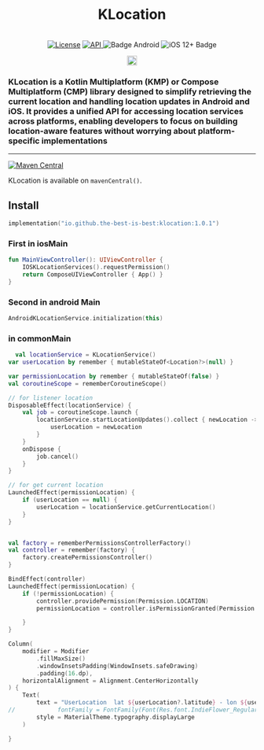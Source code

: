<h1 align="center">KLocation</h1><br>

<div align="center">
<a href="https://opensource.org/licenses/Apache-2.0"><img alt="License" src="https://img.shields.io/badge/License-Apache%202.0-blue.svg"/></a>
<a href="https://android-arsenal.com/api?level=21" rel="nofollow">
    <img alt="API" src="https://img.shields.io/badge/API-21%2B-brightgreen.svg?style=flat" style="max-width: 100%;">
</a>
  <img src="https://img.shields.io/badge/Platform-Android-brightgreen.svg?logo=android" alt="Badge Android" />
  <img src="https://img.shields.io/badge/iOS-12%2B-blue.svg?logo=apple" alt="iOS 12+ Badge" />

<a href="https://github.com/the-best-is-best/"><img alt="Profile" src="https://img.shields.io/badge/github-%23181717.svg?&style=for-the-badge&logo=github&logoColor=white" height="20"/></a>
</div>

### KLocation is a Kotlin Multiplatform (KMP) or Compose Multiplatform (CMP) library designed to simplify retrieving the current location and handling location updates in Android and iOS. It provides a unified API for accessing location services across platforms, enabling developers to focus on building location-aware features without worrying about platform-specific implementations

<hr>

[![Maven Central](https://img.shields.io/maven-central/v/io.github.the-best-is-best/klocation)](https://central.sonatype.com/artifact/io.github.the-best-is-best/klocation)

KLocation is available on `mavenCentral()`.

## Install

```kotlin
implementation("io.github.the-best-is-best:klocation:1.0.1")
```

### First in iosMain

```kotlin
fun MainViewController(): UIViewController {
    IOSKLocationServices().requestPermission()
    return ComposeUIViewController { App() }
}

```

### Second in android Main

```kotlin
AndroidKLocationService.initialization(this)
```

### in commonMain

```kotlin
  val locationService = KLocationService()
var userLocation by remember { mutableStateOf<Location?>(null) }

var permissionLocation by remember { mutableStateOf(false) }
val coroutineScope = rememberCoroutineScope()

// for listener location
DisposableEffect(locationService) {
    val job = coroutineScope.launch {
        locationService.startLocationUpdates().collect { newLocation ->
            userLocation = newLocation
        }
    }
    onDispose {
        job.cancel()
    }
}

// for get current location
LaunchedEffect(permissionLocation) {
    if (userLocation == null) {
        userLocation = locationService.getCurrentLocation()
    }
}


val factory = rememberPermissionsControllerFactory()
val controller = remember(factory) {
    factory.createPermissionsController()
}

BindEffect(controller)
LaunchedEffect(permissionLocation) {
    if (!permissionLocation) {
        controller.providePermission(Permission.LOCATION)
        permissionLocation = controller.isPermissionGranted(Permission.LOCATION)

    }
}

Column(
    modifier = Modifier
        .fillMaxSize()
        .windowInsetsPadding(WindowInsets.safeDrawing)
        .padding(16.dp),
    horizontalAlignment = Alignment.CenterHorizontally
) {
    Text(
        text = "UserLocation  lat ${userLocation?.latitude} - lon ${userLocation?.longitude}",
//            fontFamily = FontFamily(Font(Res.font.IndieFlower_Regular)),
        style = MaterialTheme.typography.displayLarge
    )

}
```
